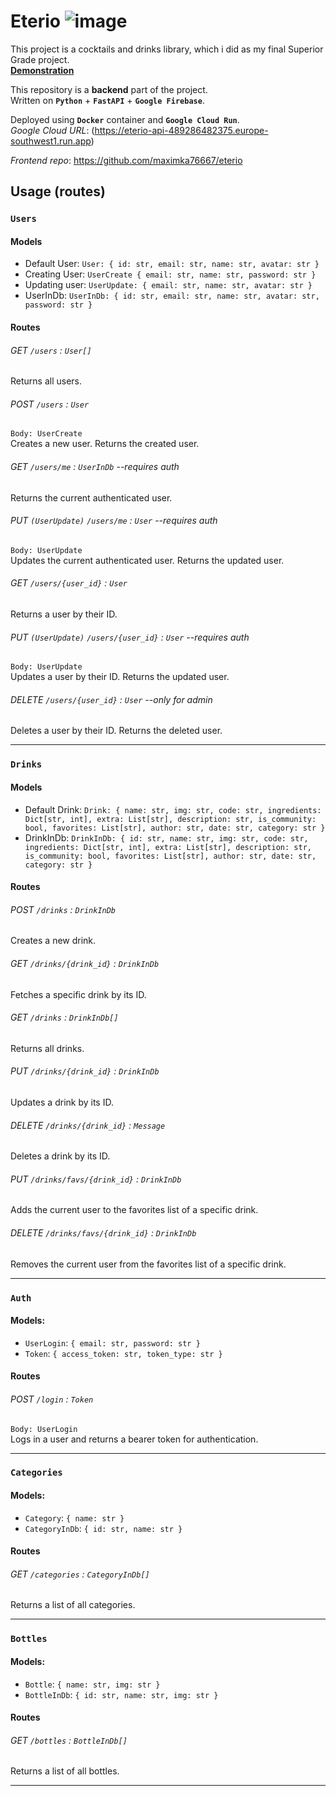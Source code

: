 # Eterio ![image](https://github.com/user-attachments/assets/f96cf865-81c7-448e-84b9-5b57dac47945)

This project is a cocktails and drinks library, which i did as my final Superior Grade project.  
[**Demonstration**](https://maximka76667.github.io/eterio)



This repository is a **backend** part of the project.  
Written on **`Python`** + **`FastAPI`** + **`Google Firebase`**.  

Deployed using **`Docker`** container and **`Google Cloud Run`**.  
*Google Cloud URL*: (https://eterio-api-489286482375.europe-southwest1.run.app)

*Frontend repo*: https://github.com/maximka76667/eterio

## Usage (routes)

### `Users`

#### Models
- Default User: `User: { id: str, email: str, name: str, avatar: str }`  
- Creating User: `UserCreate { email: str, name: str, password: str }`  
- Updating user: `UserUpdate: { email: str, name: str, avatar: str }`  
- UserInDb: `UserInDb: { id: str, email: str, name: str, avatar: str, password: str }`  

#### Routes
###### GET `/users` : `User[]`  

Returns all users.

###### POST  `/users` : `User`  
`Body: UserCreate`  
Creates a new user. Returns the created user.

###### GET  `/users/me` : `UserInDb`  --requires auth  

Returns the current authenticated user.

###### PUT `(UserUpdate)` `/users/me` : `User`  --requires auth
`Body: UserUpdate`    
Updates the current authenticated user. Returns the updated user.

###### GET  `/users/{user_id}` : `User`  

Returns a user by their ID.

###### PUT `(UserUpdate)` `/users/{user_id}` : `User`  --requires auth
`Body: UserUpdate`  
Updates a user by their ID. Returns the updated user.

###### DELETE `/users/{user_id}` : `User`  --only for admin

Deletes a user by their ID. Returns the deleted user.

---

### `Drinks`

#### Models
- Default Drink: `Drink: { name: str, img: str, code: str, ingredients: Dict[str, int], extra: List[str], description: str, is_community: bool, favorites: List[str], author: str, date: str, category: str }`  
- DrinkInDb: `DrinkInDb: { id: str, name: str, img: str, code: str, ingredients: Dict[str, int], extra: List[str], description: str, is_community: bool, favorites: List[str], author: str, date: str, category: str }`  

#### Routes

###### POST `/drinks` : `DrinkInDb`
Creates a new drink.

###### GET `/drinks/{drink_id}` : `DrinkInDb`
Fetches a specific drink by its ID.

###### GET `/drinks` : `DrinkInDb[]`
Returns all drinks.

###### PUT `/drinks/{drink_id}` : `DrinkInDb`
Updates a drink by its ID.

###### DELETE `/drinks/{drink_id}` : `Message`
Deletes a drink by its ID.

###### PUT `/drinks/favs/{drink_id}` : `DrinkInDb`
Adds the current user to the favorites list of a specific drink.

###### DELETE `/drinks/favs/{drink_id}` : `DrinkInDb`
Removes the current user from the favorites list of a specific drink.

---

### `Auth`

#### Models:
- `UserLogin`: `{ email: str, password: str }`
- `Token`: `{ access_token: str, token_type: str }`

#### Routes

###### POST `/login` : `Token`
`Body: UserLogin`  
Logs in a user and returns a bearer token for authentication.


---

### `Categories`

#### Models:
- `Category`: `{ name: str }`
- `CategoryInDb`: `{ id: str, name: str }`

#### Routes

###### GET `/categories` : `CategoryInDb[]`
Returns a list of all categories.


---

### `Bottles`

#### Models:
- `Bottle`: `{ name: str, img: str }`
- `BottleInDb`: `{ id: str, name: str, img: str }`

#### Routes

###### GET `/bottles` : `BottleInDb[]`
Returns a list of all bottles.


---
